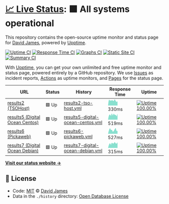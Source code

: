 # [📈 Live Status](https://David-A-James.github.io/upptime): <!--live status--> **🟩 All systems operational**

This repository contains the open-source uptime monitor and status page for [David James](https://David-A-James.github.io/upptime), powered by [Upptime](https://github.com/upptime/upptime).

[![Uptime CI](https://github.com/koj-co/upptime/workflows/Uptime%20CI/badge.svg)](https://github.com/koj-co/upptime/actions?query=workflow%3A%22Uptime+CI%22)
[![Response Time CI](https://github.com/koj-co/upptime/workflows/Response%20Time%20CI/badge.svg)](https://github.com/koj-co/upptime/actions?query=workflow%3A%22Response+Time+CI%22)
[![Graphs CI](https://github.com/koj-co/upptime/workflows/Graphs%20CI/badge.svg)](https://github.com/koj-co/upptime/actions?query=workflow%3A%22Graphs+CI%22)
[![Static Site CI](https://github.com/koj-co/upptime/workflows/Static%20Site%20CI/badge.svg)](https://github.com/koj-co/upptime/actions?query=workflow%3A%22Static+Site+CI%22)
[![Summary CI](https://github.com/koj-co/upptime/workflows/Summary%20CI/badge.svg)](https://github.com/koj-co/upptime/actions?query=workflow%3A%22Summary+CI%22)

With [Upptime](https://upptime.js.org), you can get your own unlimited and free uptime monitor and status page, powered entirely by a GitHub repository. We use [Issues](https://github.com/David-A-James/upptime/issues) as incident reports, [Actions](https://github.com/David-A-James/upptime/actions) as uptime monitors, and [Pages](https://David-A-James.github.io/upptime) for the status page.

<!--start: status pages-->
<!-- This summary is generated by Upptime (https://github.com/upptime/upptime) -->
<!-- Do not edit this manually, your changes will be overwritten -->

| URL                                                               | Status | History                                                                                                                                | Response Time                                                                                      | Uptime                                                                                                                                                                                                                                                                 |
| ----------------------------------------------------------------- | ------ | -------------------------------------------------------------------------------------------------------------------------------------- | -------------------------------------------------------------------------------------------------- | ---------------------------------------------------------------------------------------------------------------------------------------------------------------------------------------------------------------------------------------------------------------------- |
| [results2 (TSOHost)](http://results2.djames.org.uk)               | 🟩 Up  | [results2-tso-host.yml](https://github.com/David-A-James/upptime/commits/master/history/results2-tso-host.yml)                         | <img alt="Response time graph" src="./graphs/results2-tso-host.png" height="20"> 330ms             | [![Uptime 100.00%](https://img.shields.io/endpoint?url=https%3A%2F%2Fraw.githubusercontent.com%2FDavid-A-James%2Fupptime%2Fmaster%2Fapi%2Fresults2-tso-host%2Fuptime.json)](https://David-A-James.github.io/upptime/history/results2-tso-host)                         |
| [results5 (Digital Ocean Centos)](https://results5.djames.org.uk) | 🟩 Up  | [results5-digital-ocean-centos.yml](https://github.com/David-A-James/upptime/commits/master/history/results5-digital-ocean-centos.yml) | <img alt="Response time graph" src="./graphs/results5-digital-ocean-centos.png" height="20"> 519ms | [![Uptime 100.00%](https://img.shields.io/endpoint?url=https%3A%2F%2Fraw.githubusercontent.com%2FDavid-A-James%2Fupptime%2Fmaster%2Fapi%2Fresults5-digital-ocean-centos%2Fuptime.json)](https://David-A-James.github.io/upptime/history/results5-digital-ocean-centos) |
| [results6 (Pickaweb)](https://results6.djames.org.uk)             | 🟩 Up  | [results6-pickaweb.yml](https://github.com/David-A-James/upptime/commits/master/history/results6-pickaweb.yml)                         | <img alt="Response time graph" src="./graphs/results6-pickaweb.png" height="20"> 527ms             | [![Uptime 100.00%](https://img.shields.io/endpoint?url=https%3A%2F%2Fraw.githubusercontent.com%2FDavid-A-James%2Fupptime%2Fmaster%2Fapi%2Fresults6-pickaweb%2Fuptime.json)](https://David-A-James.github.io/upptime/history/results6-pickaweb)                         |
| [results7 (Digital Ocean Debian)](https://results7.djames.org.uk) | 🟩 Up  | [results7-digital-ocean-debian.yml](https://github.com/David-A-James/upptime/commits/master/history/results7-digital-ocean-debian.yml) | <img alt="Response time graph" src="./graphs/results7-digital-ocean-debian.png" height="20"> 315ms | [![Uptime 100.00%](https://img.shields.io/endpoint?url=https%3A%2F%2Fraw.githubusercontent.com%2FDavid-A-James%2Fupptime%2Fmaster%2Fapi%2Fresults7-digital-ocean-debian%2Fuptime.json)](https://David-A-James.github.io/upptime/history/results7-digital-ocean-debian) |

<!--end: status pages-->

[**Visit our status website →**](https://David-A-James.github.io/upptime)

## 📄 License

- Code: [MIT](./LICENSE) © [David James](https://David-A-James.github.io/upptime)
- Data in the `./history` directory: [Open Database License](https://opendatacommons.org/licenses/odbl/1-0/)

